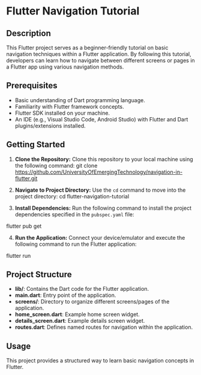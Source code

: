# Flutter Navigation Tutorial

## Description
This Flutter project serves as a beginner-friendly tutorial on basic navigation techniques within a Flutter application. By following this tutorial, developers can learn how to navigate between different screens or pages in a Flutter app using various navigation methods.

## Prerequisites
- Basic understanding of Dart programming language.
- Familiarity with Flutter framework concepts.
- Flutter SDK installed on your machine.
- An IDE (e.g., Visual Studio Code, Android Studio) with Flutter and Dart plugins/extensions installed.

## Getting Started

1. **Clone the Repository:**
   Clone this repository to your local machine using the following command:
git clone https://github.com/UniversityOfEmergingTechnology/navigation-in-flutter.git


2. **Navigate to Project Directory:**
Use the `cd` command to move into the project directory:
cd flutter-navigation-tutorial

3. **Install Dependencies:**
Run the following command to install the project dependencies specified in the `pubspec.yaml` file:

flutter pub get

4. **Run the Application:**
Connect your device/emulator and execute the following command to run the Flutter application:

flutter run


## Project Structure

- **lib/**: Contains the Dart code for the Flutter application.
- **main.dart**: Entry point of the application.
- **screens/**: Directory to organize different screens/pages of the application.
 - **home_screen.dart**: Example home screen widget.
 - **details_screen.dart**: Example details screen widget.
- **routes.dart**: Defines named routes for navigation within the application.

## Usage

This project provides a structured way to learn basic navigation concepts in Flutter.
